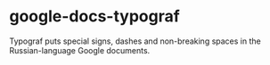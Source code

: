 # google-docs-typograf
Typograf puts special signs, dashes and non-breaking spaces in the Russian-language Google documents.
